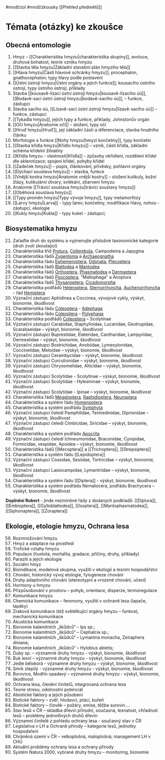 #mndl/zol #mndl/zkousky [[Přehled předmětů]]
# Témata (otázky) ke zkoušce

## Obecná entomologie

1. Hmyz – [[Charakteristika hmyzu|charakteristika skupiny]], evoluce, druhová bohatost, teorie vzniku hmyzu
2. [[Stavba těla hmyzu|Základní stavební plán hmyzího těla]]
3. [[Hlava hmyzu|Části hlavové schránky hmyzu]]; procephalon, gnathocephalon; typy hlavy podle postavení
4. [[Ústní ústrojí hmyzu|Ústní orgány a jejich funkce]]; kousacího ústního ústrojí, typy ústního ústrojí, příklady
5. Stavba [[kousavě-lízací ústní ústrojí hmyzu|kousavě-lízacího úú]], [[Bodavě-sací ústní ústrojí hmyzu|bodavě-sacího úú]], – funkce, zástupci
6. Stavba sacího úú, [[Lízavě-sací ústní ústrojí hmyzu|lízavě-sacího úú]] – funkce, zástupci
7. [[Tykadla hmyzu]], jejich typy a funkce, příklady, Johnstonův orgán
8. [[Oči hmyzu|Anatomie očí]] – složení, typy očí
9. [[Hruď hmyzu|Hruď]], její základní části a diferenciace, stavba hrudního článku
10. Morfologie a funkce [[Nohy hmyzu|hmyzí končetiny]], typy končetin
11. [[Stavba křídla hmyzu|Křídlo hmyzu]] – vznik, části křídla, základní schéma křídelní žilnatiny
12. [[Křídla hmyzu - vlastnosti|Křídla]] - způsoby okřídlení, rozdělení křídel dle sklerotizace; spojení křídel, pohyby křídel
13. [[Zadeček hmyzu]] – popis, článkování, přívěsky, pohlavní orgány
14. [[Dýchací soustava hmyzu]] – stavba, funkce
15. [[Vnější kostra hmyzu|Anatomie vnější kostry]] – složení kutikuly, kožní žlázy, kutikulární útvary, svlékání, zbarvení hmyzu
16. Anatomie [[Trávicí soustava hmyzu|trávicí soustavy hmyzu]]
17. [[Oběhová soustava hmyzu]]
18. [[Typy proměn hmyzu|Typy vývoje hmyzu]], typy metamorfózy
19. [[Larvy hmyzu|Larva]] - typy larev; končetiny, modifikace hlavy, nohou - zástupci, ekologie
20. [[Kukly hmyzu|Kukla]] - typy kukel - zástupci;
 

 ## Biosystematika hmyzu
 
21. Zařaďte druh do systému a vyjmenujte příslušné taxonomické kategorie (druh zvolí zkoušející)
22. Charakteristika tříd [Protura](Protura.md), [Collembola](Collembola.md), Campodeina a Japygina
23. Charakteristika řádů [Zygentoma](Zygentoma.md) a [Archaeognatha](Archaeognatha.md)
24. Charakteristika řádu [Ephemeroptera](Ephemeroptera.md), [Odonata](Odonata.md), [Plecoptera](Plecoptera.md)
25. Charakteristika řádů [Blattodea](Blattodea.md) a [Mantodea](Mantodea.md)
26. Charakteristika řádů [Orthoptera](Orthoptera.md), [Phasmatodea](Phasmatodea.md) a [Dermaptera](Dermaptera.md)
27. Charakteristika řádů [Psocoptera](Psocoptera.md), “Mallophaga” a Anoplura
28. Charakteristika řádů [Thysanoptera](Thysanoptera.md), [Cicadomorpha](Cicadomorpha.md)
29. Charakteristika podřádů [Heteroptera](Heteroptera.md), [Sternorrhyncha](Sternorrhyncha.md), [Auchenorrhyncha](Auchenorrhyncha.md) - řád [Hemiptera](Hemiptera.md)
30. Význační zástupci Aphidinea a Coccinea, vývojové cykly, výskyt, bionomie, škodlivost
31. Charakteristika řádu [Coleoptera](Coleoptera.md) - [Adephaga](Adephaga.md)
32. Charakteristika řádu [Coleoptera](Coleoptera.md) – [Polyphaga](Polyphaga.md)
33. Charakteristika podřádů [Coleoptera](Coleoptera.md) – Scolytinae
34. Význační zástupci Carabidae, Staphylinidae, Lucanidae, Geotrupidae, Scarabaeidae – výskyt, bionomie, škodlivost
35. Význační zástupci Buprestidae, Elateridae, Cantharidae, Lampyridae, Dermestidae – výskyt, bionomie, škodlivost
36. Význační zástupci Bostrichidae, Anobiidae, Lymexylonidae, Coccinelidae, Meloidae – výskyt, bionomie, škodlivost
37. Význační zástupci Cerambycidae – výskyt, bionomie, škodlivost
38. Význační zástupci Curculionidae – výskyt, bionomie, škodlivost
39. Význační zástupci Chrysomelidae, Alticidae – výskyt, bionomie, škodlivost
40. Význační zástupci Scolytidae - Scolytinae – výskyt, bionomie, škodlivost
41. Význační zástupci Scolytidae - Hylesininae – výskyt, bionomie, škodlivost
42. Význační zástupci Scolytidae - Ipinae – výskyt, bionomie, škodlivost
43. Charakteristika řádů [Megaloptera](Megaloptera.md), [Raphidioptera](Raphidioptera.md), [Neuroptera](Neuroptera.md)
44. Charakteristika a systém řádu [Hymenoptera](Hymenoptera.md)
45. Charakteristika a systém podřádu [Symphyta](Symphyta.md)
46. Význační zástupci čeledí Pamphilidae, Tentredinidae, Diprionidae – výskyt, bionomie, škodlivost
47. Význační zástupci čeledí Cimbicidae, Siricidae – výskyt, bionomie, škodlivost
48. Charakteristika a systém podřádu [Apocrita](Apocrita.md)
49. Význační zástupci čeledí Ichneumonidae, Braconidae, Cynipidae, Formicidae, vespidae, Apoidea – výskyt, bionomie, škodlivost
50. Charakteristika řádů [[Mecoptera]] a [[Trichoptera]], [[Strepsiptera]]
51. Charakteristika a systém řádu [[Lepidoptera]]
52. Význační zástupci Cossidae, Sesiidae, Tortricidae – výskyt, bionomie, škodlivost
53. Význační zástupci Lasiocampidae, Lymantriidae – výskyt, bionomie, škodlivost
54. Charakteristika a systém řádu [[Diptera]] - výskyt, bionomie, škodlivost
55. Charakteristika a systém podřádu Nematocera, podřádu Brachycera – výskyt, bionomie, škodlivost

**Doplnění Robert** - jinde nezmíněné řády z dodaných podkladů: [[Diplura]], [[Embioptera]], [[Gylloblattodea]], [[Isoptera]], [[Mantophasmatodea]], [[Siphonaptera]], [[Zoraptera]]

## Ekologie, etologie hmyzu, Ochrana lesa

56. Rozmnožování hmyzu
57. Hmyz a adaptace na prostředí
58. Trofické vztahy hmyzu
59. Populace (hustota, mortalita, gradace, příčiny, druhy, příklady)
60. Paraziti a jejich ekologie
61. Sociální hmyz
62. Bioindikace, modelová skupina, využití v ekologii a lesním hospodářství
63. Chování, historický vývoj etologie, fylogeneze chování
64. Druhy adaptivního chování (stereotypní a vrozené chování, učení)
65. Hormony u hmyzu
66. Přizpůsobování v prostoru – pohyb, orientace, disperze, termoregulace
67. Komunikace hmyzu
68. Chemická komunikace – feromony, využití v ochraně lesa (lapače, lapáky)
69. Zraková komunikace (též světélkující orgány hmyzu – funkce), mechanická komunikace
70. Akustická komunikace
71. Bionomie kalamitních „škůdců“ – Ips sp.;
72. Bionomie kalamitních „škůdců“ – Cephalcia sp.;
73. Bionomie kalamitních „škůdců“ – Lymantria monacha, Zeiraphera diniana;
74. Bionomie kalamitních „škůdců“ – Hylobius abietis;
75. Duby sp. – významné druhy hmyzu - výskyt, bionomie, škodlivost
76. Buk lesní – významné druhy hmyzu - výskyt, bionomie, škodlivost
77. Jedle bělokorá - významné druhy hmyzu - výskyt, bionomie, škodlivost
78. Smrk ztepilý - významné druhy hmyzu - výskyt, bionomie, škodlivost
79. Borovice, Modřín opadavý – významné druhy hmyzu - výskyt, bionomie, škodlivost
80. Ochrana lesa, členění činitelů, integrovaná ochrana lesa
81. Teorie stresu, odolnostní potenciál
82. Abiotické faktory a jejich působení
83. Biotické faktory – zvěř, hlodavci, ptáci, buřeň
84. Biotické faktory – člověk – požáry, emise, těžba surovin….
85. Stav lesů v ČR – skladba dřevin přírodní, současná, lesnatost, chřadnutí lesů – problémy jednotlivých druhů dřevin
86. Významní činitelé z pohledu ochrany lesa - současný stav v ČR
87. Legislativa v LH a Ochraně přírody – kategorie lesů, jednotky hospodaření
88. Chráněná území v ČR – velkoplošná, maloplošná; management LH v CHÚ
89. Aktuální problémy ochrany lesa a ochrany přírody
90. Systém Natura 2000, vybrané druhy hmyzu – monitoring, bionomie
